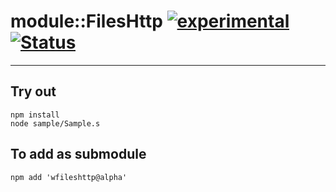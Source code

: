 
# module::FilesHttp [![experimental](https://img.shields.io/badge/stability-experimental-orange.svg)](https://github.com/emersion/stability-badges#experimental) [![Status](https://github.com/Wandalen/wFilesHttp/workflows/Test/badge.svg)](https://github.com/Wandalen/wFilesHttp/actions?query=workflow%3ATest)

___

## Try out
```
npm install
node sample/Sample.s
```

## To add as submodule
```
npm add 'wfileshttp@alpha'
```

